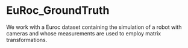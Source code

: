 # EuRoc_GroundTruth
We work with a Euroc dataset containing the simulation of a robot with cameras and whose measurements are used to employ matrix transformations.
